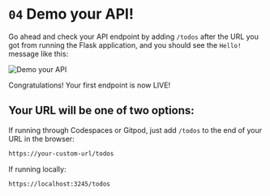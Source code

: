 # `04` Demo your API!

Go ahead and check your API endpoint by adding `/todos` after the URL you got from running the Flask application, and you should see the `Hello!` message like this:

![Demo your API](../../assets/check-live.gif?raw=true)

Congratulations! Your first endpoint is now LIVE!

## Your URL will be one of two options:

If running through Codespaces or Gitpod, just add `/todos` to the end of your URL in the browser:

```txt
https://your-custom-url/todos
```

If running locally:

```txt
https://localhost:3245/todos
```

